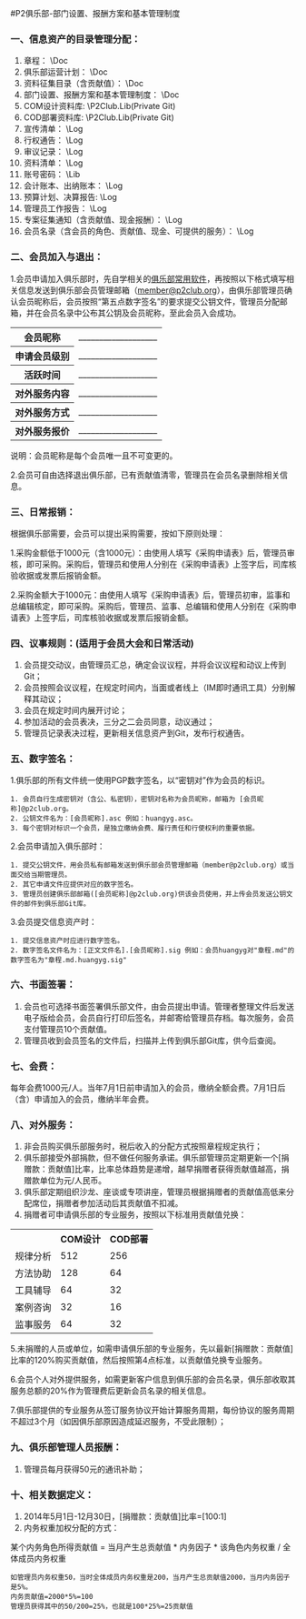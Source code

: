 #P2俱乐部-部门设置、报酬方案和基本管理制度

### 一、信息资产的目录管理分配：
1. 章程： \Doc
1. 俱乐部运营计划： \Doc 
1. 资料征集目录（含贡献值）： \Doc
1. 部门设置、报酬方案和基本管理制度： \Doc 
1. COM设计资料库: \P2Club.Lib(Private Git)   
1. COD部署资料库: \P2Club.Lib(Private Git) 
1. 宣传清单： \Log
1. 行权通告： \Log
1. 审议记录： \Log
1. 资料清单： \Log
1. 账号密码： \Lib
1. 会计账本、出纳账本： \Log
1. 预算计划、决算报告: \Log   
1. 管理员工作报告： \Log
1. 专案征集通知（含贡献值、现金报酬）： \Log
1. 会员名录（含会员的角色、贡献值、现金、可提供的服务）： \Log

### 二、会员加入与退出：
1.会员申请加入俱乐部时，先自学相关的[俱乐部常用软件](https://github.com/P2Club/P2Club/blob/master/Doc/俱乐部常用软件清单和要求.md)，再按照以下格式填写相关信息发送到俱乐部会员管理邮箱（member@p2club.org），由俱乐部管理员确认会员昵称后，会员按照“第五点数字签名”的要求提交公钥文件，管理员分配邮箱，并在会员名录中公布其公钥及会员昵称，至此会员入会成功。
<table>
<tr><th>会员昵称</th><td>___________________</td></tr>
<tr><th>申请会员级别</th><td>___________________</td></tr>
<tr><th>活跃时间</th><td>___________________</td></tr>
<tr><th>对外服务内容</th><td>___________________</td></tr>
<tr><th>对外服务方式</th><td>___________________</td></tr>
<tr><th>对外服务报价</th><td>___________________</td></tr>
</table>
说明：会员昵称是每个会员唯一且不可变更的。

2.会员可自由选择退出俱乐部，已有贡献值清零，管理员在会员名录删除相关信息。

### 三、日常报销：
根据俱乐部需要，会员可以提出采购需要，按如下原则处理：

1.采购金额低于1000元（含1000元）：由使用人填写《采购申请表》后，管理员审核，即可采购。采购后，管理员和使用人分别在《采购申请表》上签字后，司库核验收据或发票后报销金额。

2.采购金额大于1000元：由使用人填写《采购申请表》后，管理员初审，监事和总编辑核定，即可采购。采购后，管理员、监事、总编辑和使用人分别在《采购申请表》上签字后，司库核验收据或发票后报销金额。

### 四、议事规则：(适用于会员大会和日常活动)
1. 会员提交动议，由管理员汇总，确定会议议程，并将会议议程和动议上传到Git；
2. 会员按照会议议程，在规定时间内，当面或者线上（IM即时通讯工具）分别解释其动议；
2. 会员在规定时间内展开讨论；
3. 参加活动的会员表决，三分之二会员同意，动议通过；
4. 管理员记录表决过程，更新相关信息资产到Git，发布行权通告。

### 五、数字签名：
1.俱乐部的所有文件统一使用PGP数字签名，以“密钥对”作为会员的标识。

	1. 会员自行生成密钥对（含公、私密钥），密钥对名称为会员昵称，邮箱为 [会员昵称]@p2club.org。
	2. 公钥文件名为：[会员昵称].asc 例如：huangyg.asc。
	3. 每个密钥对标识一个会员，是独立缴纳会费、履行责任和行使权利的重要依据。

2.会员申请加入俱乐部时：

	1. 提交公钥文件，用会员私有邮箱发送到俱乐部会员管理邮箱（member@p2club.org）或当面交给当期管理员。
	2. 其它申请文件应提供对应的数字签名。
	3. 管理员创建俱乐部邮箱([会员昵称]@p2club.org)供该会员使用，并上传会员发送公钥文件的邮件到俱乐部Git库。

3.会员提交信息资产时：

	1. 提交信息资产时应进行数字签名。
	2. 数字签名文件名为：[正文文件名].[会员昵称].sig 例如：会员huangyg对"章程.md"的数字签名为"章程.md.huangyg.sig" 

### 六、书面签署：
1. 会员也可选择书面签署俱乐部文件，由会员提出申请。管理者整理文件后发送电子版给会员，会员自行打印后签名，并邮寄给管理员存档。每次服务，会员支付管理员10个贡献值。
2. 管理员收到会员签名的文件后，扫描并上传到俱乐部Git库，供今后查阅。

### 七、会费：
每年会费1000元/人。当年7月1日前申请加入的会员，缴纳全额会费。7月1日后（含）申请加入的会员，缴纳半年会费。

### 八、对外服务：
1. 非会员购买俱乐部服务时，税后收入的分配方式按照章程规定执行；
2. 俱乐部接受外部捐款，但不做任何服务承诺。俱乐部管理员定期更新一个[捐赠款：贡献值]比率，比率总体趋势是递增，越早捐赠者获得贡献值越高，捐赠款单位为元/人民币。
3. 俱乐部定期组织沙龙、座谈或专项讲座，管理员根据捐赠者的贡献值高低来分配席位，捐赠者参加活动后其贡献值不扣减。
4. 捐赠者可申请俱乐部的专业服务，按照以下标准用贡献值兑换：
<table>
<tr><th></th><th>COM设计</th><th>COD部署</th></tr>
<tr><td>规律分析</td><td>512</td><td>256</td></tr>
<tr><td>方法协助</td><td>128</td><td>64</td></tr>
<tr><td>工具辅导</td><td>64</td><td>32</td></tr>
<tr><td>案例咨询</td><td>32</td><td>16</td></tr>
<tr><td>监事服务</td><td>64</td><td>32</td></tr>
</table>

5.未捐赠的人员或单位，如需申请俱乐部的专业服务，先以最新[捐赠款：贡献值]比率的120%购买贡献值，然后按照第4点标准，以贡献值兑换专业服务。

6.会员个人对外提供服务，如需更新客户信息到俱乐部的会员名录，俱乐部收取其服务总额的20%作为管理费后更新会员名录的相关信息。

7.俱乐部提供的专业服务从签订服务协议开始计算服务周期，每份协议的服务周期不超过3个月（如因俱乐部原因造成延迟服务，不受此限制）； 

### 九、俱乐部管理人员报酬：
1. 管理员每月获得50元的通讯补助；

### 十、相关数据定义：
1. 2014年5月1日-12月30日，[捐赠款：贡献值]比率=[100:1]
2. 内务权重加权分配的方式：
	
某个内务角色所得贡献值 = 当月产生总贡献值 * 内务因子 * 该角色内务权重 / 全体成员内务权重

	如管理员内务权重50，当时全体成员内务权重是200，当月产生总贡献值2000，当月内务因子是5%。
	内务贡献值=2000*5%=100
	管理员获得其中的50/200=25%，也就是100*25%=25贡献值